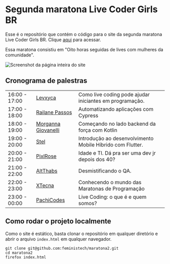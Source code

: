 # Segunda maratona Live Coder Girls BR
Esse é o repositório que contém o código para o site da segunda maratona Live Coder Girls BR. Clique [aqui](https://feministech.github.io/maratona2/) para acessar.

Essa maratona consistiu em "Oito horas seguidas de lives com mulheres da comunidade".

![Screenshot da página inteira do site](https://user-images.githubusercontent.com/2437447/170879025-21f5de26-c9f2-4009-89de-e4b2318fda49.png)

## Cronograma de palestras
|  |  |   |
|---|---|---|
| 16:00 - 17:00 | [Levxyca](https://www.twitch.tv/levxyca) | Como live coding pode ajudar iniciantes em programação. |
| 17:00 - 18:00 | [Railane Passos](https://www.twitch.tv/railanepassos) | Automatizando aplicações com Cypress |
| 18:00 - 19:00 | [Morganna Giovanelli](https://www.twitch.tv/morgiovanelli) | Começando no lado backend da força com Kotlin |
| 19:00 - 20:00 | [Stel](https://www.twitch.tv/stelbyrn) | Introdução ao desenvolvimento Mobile Híbrido com Flutter. |
| 20:00 - 21:00 | [PixlRose](https://www.twitch.tv/pixlrose) | Idade e TI. Dá pra ser uma dev jr depois dos 40? |
| 21:00 - 22:00 | [AltThabs](https://www.twitch.tv/altthabs) | Desmistificando o QA. |
| 22:00 - 23:00 | [XTecna](https://www.twitch.tv/xtecna) | Conhecendo o mundo das Maratonas de Programação |
| 23:00 - 00:00 | [PachiCodes](https://www.twitch.tv/pachicodes) | Live Coding: o que é e quem somos? |

## Como rodar o projeto localmente
Como o site é estático, basta clonar o repositório em qualquer diretório e abrir o arquivo `index.html` em qualquer navegador.
```
git clone git@github.com:feministech/maratona2.git
cd maratona2
firefox index.html
```
